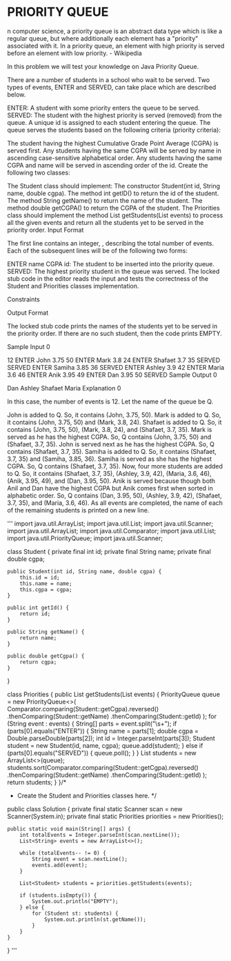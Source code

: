 # PRIORITY QUEUE
n computer science, a priority queue is an abstract data type which is like a regular queue, but where additionally each element has a "priority" associated with it. In a priority queue, an element with high priority is served before an element with low priority. - Wikipedia

In this problem we will test your knowledge on Java Priority Queue.

There are a number of students in a school who wait to be served. Two types of events, ENTER and SERVED, can take place which are described below.

ENTER: A student with some priority enters the queue to be served.
SERVED: The student with the highest priority is served (removed) from the queue.
A unique id is assigned to each student entering the queue. The queue serves the students based on the following criteria (priority criteria):

The student having the highest Cumulative Grade Point Average (CGPA) is served first.
Any students having the same CGPA will be served by name in ascending case-sensitive alphabetical order.
Any students having the same CGPA and name will be served in ascending order of the id.
Create the following two classes:

The Student class should implement:
The constructor Student(int id, String name, double cgpa).
The method int getID() to return the id of the student.
The method String getName() to return the name of the student.
The method double getCGPA() to return the CGPA of the student.
The Priorities class should implement the method List<Student> getStudents(List<String> events) to process all the given events and return all the students yet to be served in the priority order.
Input Format

The first line contains an integer, , describing the total number of events. Each of the  subsequent lines will be of the following two forms:

ENTER name CGPA id: The student to be inserted into the priority queue.
SERVED: The highest priority student in the queue was served.
The locked stub code in the editor reads the input and tests the correctness of the Student and Priorities classes implementation.

Constraints

Output Format

The locked stub code prints the names of the students yet to be served in the priority order. If there are no such student, then the code prints EMPTY.

Sample Input 0

12
ENTER John 3.75 50
ENTER Mark 3.8 24
ENTER Shafaet 3.7 35
SERVED
SERVED
ENTER Samiha 3.85 36
SERVED
ENTER Ashley 3.9 42
ENTER Maria 3.6 46
ENTER Anik 3.95 49
ENTER Dan 3.95 50
SERVED
Sample Output 0

Dan
Ashley
Shafaet
Maria
Explanation 0

In this case, the number of events is 12. Let the name of the queue be Q.

John is added to Q. So, it contains (John, 3.75, 50).
Mark is added to Q. So, it contains (John, 3.75, 50) and (Mark, 3.8, 24).
Shafaet is added to Q. So, it contains (John, 3.75, 50), (Mark, 3.8, 24), and (Shafaet, 3.7, 35).
Mark is served as he has the highest CGPA. So, Q contains (John, 3.75, 50) and (Shafaet, 3.7, 35).
John is served next as he has the highest CGPA. So, Q contains (Shafaet, 3.7, 35).
Samiha is added to Q. So, it contains (Shafaet, 3.7, 35) and (Samiha, 3.85, 36).
Samiha is served as she has the highest CGPA. So, Q contains (Shafaet, 3.7, 35).
Now, four more students are added to Q. So, it contains (Shafaet, 3.7, 35), (Ashley, 3.9, 42), (Maria, 3.6, 46), (Anik, 3.95, 49), and (Dan, 3.95, 50).
Anik is served because though both Anil and Dan have the highest CGPA but Anik comes first when sorted in alphabetic order. So, Q contains (Dan, 3.95, 50), (Ashley, 3.9, 42), (Shafaet, 3.7, 35), and (Maria, 3.6, 46).
As all events are completed, the name of each of the remaining students is printed on a new line.
  
 '''
  import java.util.ArrayList;
import java.util.List;
import java.util.Scanner;
import java.util.ArrayList;
import java.util.Comparator;
import java.util.List;
import java.util.PriorityQueue;
import java.util.Scanner;

class Student {
    private final int id;
    private final String name;
    private final double cgpa;

    public Student(int id, String name, double cgpa) {
        this.id = id;
        this.name = name;
        this.cgpa = cgpa;
    }

    public int getId() {
        return id;
    }

    public String getName() {
        return name;
    }

    public double getCgpa() {
        return cgpa;
    }
}

class Priorities {
    public List<Student> getStudents(List<String> events) {
        PriorityQueue<Student> queue = new PriorityQueue<>(
            Comparator.comparing(Student::getCgpa).reversed()
                .thenComparing(Student::getName)
                .thenComparing(Student::getId)
        );
        for (String event : events) {
            String[] parts = event.split("\\s+");
            if (parts[0].equals("ENTER")) {
                String name = parts[1];
                double cgpa = Double.parseDouble(parts[2]);
                int id = Integer.parseInt(parts[3]);
                Student student = new Student(id, name, cgpa);
                queue.add(student);
            } else if (parts[0].equals("SERVED")) {
                queue.poll();
            }
        }
        List<Student> students = new ArrayList<>(queue);
        students.sort(Comparator.comparing(Student::getCgpa).reversed()
            .thenComparing(Student::getName)
            .thenComparing(Student::getId)
        );
        return students;
    }
}/*
 * Create the Student and Priorities classes here.
 */


public class Solution {
    private final static Scanner scan = new Scanner(System.in);
    private final static Priorities priorities = new Priorities();
    
    public static void main(String[] args) {
        int totalEvents = Integer.parseInt(scan.nextLine());    
        List<String> events = new ArrayList<>();
        
        while (totalEvents-- != 0) {
            String event = scan.nextLine();
            events.add(event);
        }
        
        List<Student> students = priorities.getStudents(events);
        
        if (students.isEmpty()) {
            System.out.println("EMPTY");
        } else {
            for (Student st: students) {
                System.out.println(st.getName());
            }
        }
    }
}
  '''
  
  
  
  
